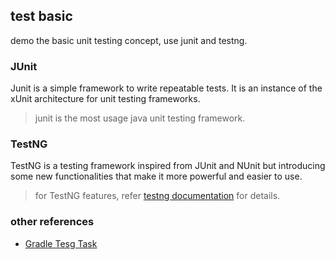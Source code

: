 ## test basic

demo the basic unit testing concept, use junit and testng.

### JUnit
Junit is a simple framework to write repeatable tests. It is an instance of the xUnit architecture for unit testing frameworks.
> junit is the most usage java unit testing framework.

### TestNG

TestNG is a testing framework inspired from JUnit and NUnit but introducing some new functionalities that make it more powerful and easier to use.
> for TestNG features, refer [testng documentation](http://testng.org/doc/documentation-main.html#methods) for details.

### other references
* [Gradle Tesg Task](https://docs.gradle.org/current/dsl/org.gradle.api.tasks.testing.Test.html)
